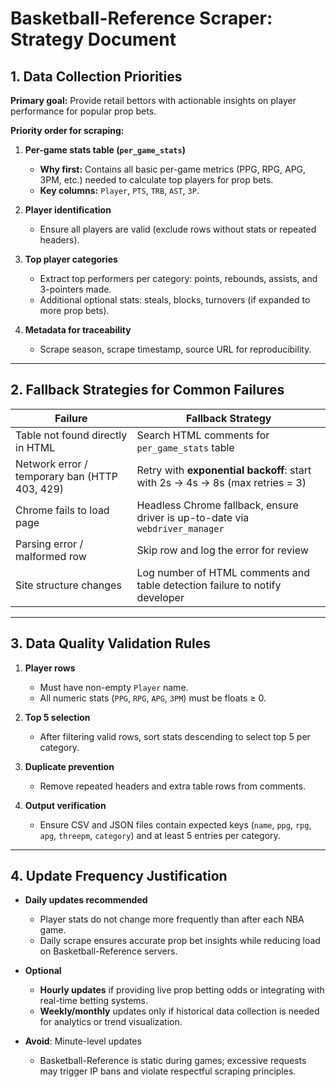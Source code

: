# Basketball-Reference Scraper: Strategy Document

## 1. Data Collection Priorities

**Primary goal:** Provide retail bettors with actionable insights on player performance for popular prop bets.  

**Priority order for scraping:**

1. **Per-game stats table (`per_game_stats`)**
   - **Why first:** Contains all basic per-game metrics (PPG, RPG, APG, 3PM, etc.) needed to calculate top players for prop bets.
   - **Key columns:** `Player`, `PTS`, `TRB`, `AST`, `3P`.

2. **Player identification**
   - Ensure all players are valid (exclude rows without stats or repeated headers).  

3. **Top player categories**
   - Extract top performers per category: points, rebounds, assists, and 3-pointers made.
   - Additional optional stats: steals, blocks, turnovers (if expanded to more prop bets).

4. **Metadata for traceability**
   - Scrape season, scrape timestamp, source URL for reproducibility.

---

## 2. Fallback Strategies for Common Failures

| Failure | Fallback Strategy |
|---------|-----------------|
| Table not found directly in HTML | Search HTML comments for `per_game_stats` table |
| Network error / temporary ban (HTTP 403, 429) | Retry with **exponential backoff**: start with 2s → 4s → 8s (max retries = 3) |
| Chrome fails to load page | Headless Chrome fallback, ensure driver is up-to-date via `webdriver_manager` |
| Parsing error / malformed row | Skip row and log the error for review |
| Site structure changes | Log number of HTML comments and table detection failure to notify developer |

---

## 3. Data Quality Validation Rules

1. **Player rows**
   - Must have non-empty `Player` name.
   - All numeric stats (`PPG`, `RPG`, `APG`, `3PM`) must be floats ≥ 0.

2. **Top 5 selection**
   - After filtering valid rows, sort stats descending to select top 5 per category.

3. **Duplicate prevention**
   - Remove repeated headers and extra table rows from comments.

4. **Output verification**
   - Ensure CSV and JSON files contain expected keys (`name`, `ppg`, `rpg`, `apg`, `threepm`, `category`) and at least 5 entries per category.

---

## 4. Update Frequency Justification

- **Daily updates recommended**
  - Player stats do not change more frequently than after each NBA game.
  - Daily scrape ensures accurate prop bet insights while reducing load on Basketball-Reference servers.
  
- **Optional**
  - **Hourly updates** if providing live prop betting odds or integrating with real-time betting systems.
  - **Weekly/monthly** updates only if historical data collection is needed for analytics or trend visualization.
  
- **Avoid**: Minute-level updates
  - Basketball-Reference is static during games; excessive requests may trigger IP bans and violate respectful scraping principles.
